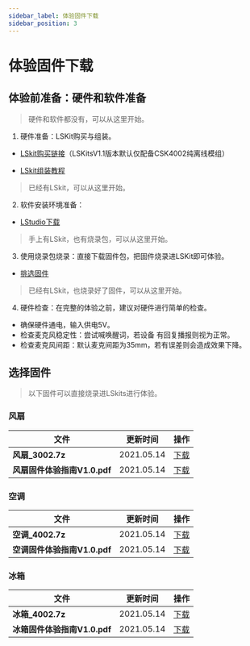 ```yaml
---
sidebar_label: 体验固件下载
sidebar_position: 3
---
```


# 体验固件下载

## 体验前准备：硬件和软件准备

> 硬件和软件都没有，可以从这里开始。

1. 硬件准备：LSKit购买与组装。

- [LSkit购买链接](https://www.aifuwus.com/onstage/cmddetail?product_type=2888)（LSKitsV1.1版本默认仅配备CSK4002纯离线模组）

- [LSkit组装教程](https://www.bilibili.com/video/BV1po4y1d7fB)



>  已经有LSkit，可以从这里开始。

2. 软件安装环境准备：

- [LStudio下载](/tools/LStudio)



> 手上有LSkit，也有烧录包，可以从这里开始。

3. 使用烧录包烧录：直接下载固件包，把固件烧录进LSKit即可体验。

- [挑选固件](#选择固件)



> 已经有LSkit，也烧录好了固件，可以从这里开始。

4. 硬件检查：在完整的体验之前，建议对硬件进行简单的检查。

- 确保硬件通电，输入供电5V。
- 检查麦克风稳定性：尝试喊唤醒词，若设备 有回复播报则视为正常。
- 检查麦克风间距：默认麦克间距为35mm，若有误差则会造成效果下降。



## 选择固件

> 以下固件可以直接烧录进LSkits进行体验。

### 风扇

| 文件                         | 更新时间   | 操作                                                         |
| ---------------------------- | ---------- | ------------------------------------------------------------ |
| **风扇_3002.7z**             | 2021.05.14 | [下载](https://open.listenai.com/resource/open/doc_resource%2F%E6%AD%A6%E5%99%A8%E5%BA%93%2F%E9%A3%8E%E6%89%87%2F1156%E9%A3%8E%E6%89%87-1.0.0-burner_playback.7z) |
| **风扇固件体验指南V1.0.pdf** | 2021.05.14 | [下载](https://open.listenai.com/resource/open/doc_resource%2F%E6%AD%A6%E5%99%A8%E5%BA%93%2F%E9%A3%8E%E6%89%87%2F%E9%A3%8E%E6%89%87%E5%9B%BA%E4%BB%B6%E4%BD%93%E9%AA%8C%E6%8C%87%E5%8D%97V1.0.pdf) |



### 空调

| 文件                         | 更新时间   | 操作                                                         |
| ---------------------------- | ---------- | ------------------------------------------------------------ |
| **空调_4002.7z**             | 2021.05.14 | [下载](https://open.listenai.com/resource/open/doc_resource%2F%E6%AD%A6%E5%99%A8%E5%BA%93%2F%E7%A9%BA%E8%B0%83%2F1156%E7%A9%BA%E8%B0%83_4002-1.0.0-burner_0508_01.7z) |
| **空调固件体验指南V1.0.pdf** | 2021.05.14 | [下载](https://open.listenai.com/resource/open/doc_resource%2F%E6%AD%A6%E5%99%A8%E5%BA%93%2F%E7%A9%BA%E8%B0%83%2F%E7%A9%BA%E8%B0%83%E5%9B%BA%E4%BB%B6%E4%BD%93%E9%AA%8C%E6%8C%87%E5%8D%97V1.0.pdf) |



### 冰箱

| 文件                         | 更新时间   | 操作                                                         |
| ---------------------------- | ---------- | ------------------------------------------------------------ |
| **冰箱_4002.7z**             | 2021.05.14 | [下载](https://open.listenai.com/resource/open/doc_resource%2F%E6%AD%A6%E5%99%A8%E5%BA%93%2F%E5%86%B0%E7%AE%B1%2F1156%E5%86%B0%E7%AE%B1-1.0.0-burner_0506_01.7z) |
| **冰箱固件体验指南V1.0.pdf** | 2021.05.14 | [下载](https://open.listenai.com/resource/open/doc_resource%2F%E6%AD%A6%E5%99%A8%E5%BA%93%2F%E5%86%B0%E7%AE%B1%2F%E5%86%B0%E7%AE%B1%E5%9B%BA%E4%BB%B6%E4%BD%93%E9%AA%8C%E6%8C%87%E5%8D%97V1.0.pdf) |


